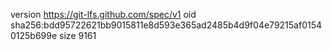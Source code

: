 version https://git-lfs.github.com/spec/v1
oid sha256:bdd95722621bb9015811e8d593e365ad2485b4d9f04e79215af01540125b699e
size 9161
